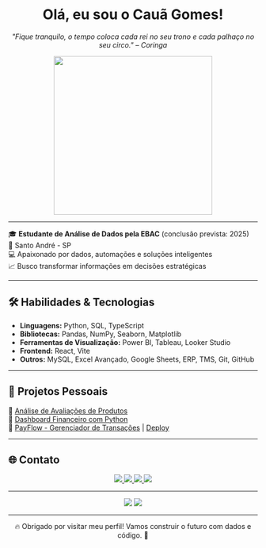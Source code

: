 <h1 align="center">Olá, eu sou o Cauã Gomes! </h1>

<p align="center">
  <i>"Fique tranquilo, o tempo coloca cada rei no seu trono e cada palhaço no seu circo." – Coringa</i>
</p>

<p align="center">
  <img src="https://media1.tenor.com/m/fdWIZhNwAW4AAAAC/forced-smile-sad.gif" width="320" />
</p>

---

🎓 **Estudante de Análise de Dados pela EBAC** (conclusão prevista: 2025)  
📍 Santo André - SP  
💻 Apaixonado por dados, automações e soluções inteligentes  
📈 Busco transformar informações em decisões estratégicas

---

## 🛠️ Habilidades & Tecnologias

- **Linguagens:** Python, SQL, TypeScript
- **Bibliotecas:** Pandas, NumPy, Seaborn, Matplotlib
- **Ferramentas de Visualização:** Power BI, Tableau, Looker Studio
- **Frontend:** React, Vite
- **Outros:** MySQL, Excel Avançado, Google Sheets, ERP, TMS, Git, GitHub

---

## 🚀 Projetos Pessoais

🔹 [Análise de Avaliações de Produtos](https://github.com/Caua-Gomes-2/Projeto_de_An-lise_de_Avalia-es_de_Produtos.git)  
🔹 [Dashboard Financeiro com Python](https://github.com/Caua-Gomes-2/Projeto-de-Visualiza-o-de-Dados-com-Dash.git)  
🔹 [PayFlow - Gerenciador de Transações](https://github.com/Caua-Gomes-2/PayFlow.git) | [Deploy](https://payfloww.netlify.app/)

---

## 🌐 Contato

<p align="center">
  <a href="https://portifoliocauagomes.netlify.app" target="_blank">
    <img src="https://img.shields.io/badge/Portf%C3%B3lio-000?style=for-the-badge&logo=vercel&logoColor=white" />
  </a>
  <a href="mailto:cauacesarmgomes@gmail.com">
    <img src="https://img.shields.io/badge/Gmail-D14836?style=for-the-badge&logo=gmail&logoColor=white" />
  </a>
  <a href="https://www.linkedin.com/in/cauã-gomes/" target="_blank">
    <img src="https://img.shields.io/badge/LinkedIn-0A66C2?style=for-the-badge&logo=linkedin&logoColor=white" />
  </a>
  <a href="https://wa.me/5511982236609" target="_blank">
    <img src="https://img.shields.io/badge/WhatsApp-25D366?style=for-the-badge&logo=whatsapp&logoColor=white" />
  </a>
</p>

---

<p align="center">
  <img src="https://github-readme-stats.vercel.app/api/top-langs/?username=Caua-Gomes-2&layout=compact&theme=dracula" />
  <img src="https://github-readme-stats.vercel.app/api?username=Caua-Gomes-2&show_icons=true&theme=dracula" />
</p>

---

<p align="center">🔥 Obrigado por visitar meu perfil! Vamos construir o futuro com dados e código. 🚀</p>
